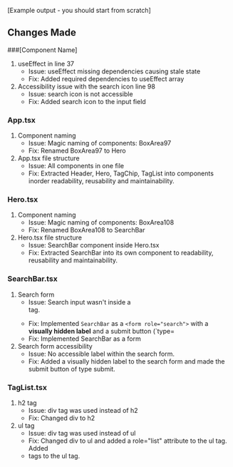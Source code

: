 [Example output - you should start from scratch]

## Changes Made

###[Component Name]

1. useEffect in line 37
   - Issue: useEffect missing dependencies causing stale state
   - Fix: Added required dependencies to useEffect array
2. Accessibility issue with the search icon line 98
   - Issue: search icon is not accessible
   - Fix: Added search icon to the input field

### App.tsx

1. Component naming
    - Issue: Magic naming of components: BoxArea97
    - Fix: Renamed BoxArea97 to Hero
2. App.tsx file structure
    - Issue: All components in one file
    - Fix: Extracted Header, Hero, TagChip, TagList into components inorder readability, reusability and maintainability.

### Hero.tsx

1. Component naming
    - Issue: Magic naming of components: BoxArea108
    - Fix: Renamed BoxArea108 to SearchBar
2. Hero.tsx file structure
    - Issue: SearchBar component inside Hero.tsx
    - Fix: Extracted SearchBar into its own component to readability, reusability and maintainability.


### SearchBar.tsx

1. Search form
    - Issue: Search input wasn't inside a <form> tag.
    - Fix: Implemented `SearchBar` as a `<form role="search">` with a **visually hidden label** and a submit button (`type=
    - Fix: Implemented SearchBar as a form
2. Search form accessibility
    - Issue:  No accessible label within the search form.
    - Fix: Added a visually hidden label to the search form and made the submit button of type submit.


### TagList.tsx

1. h2 tag
    - Issue: div tag was used instead of h2
    - Fix: Changed div to h2
2. ul tag
    - Issue: div tag was used instead of ul
    - Fix: Changed div to ul and added a role="list" attribute to the ul tag. Added <li> tags to the ul tag.
